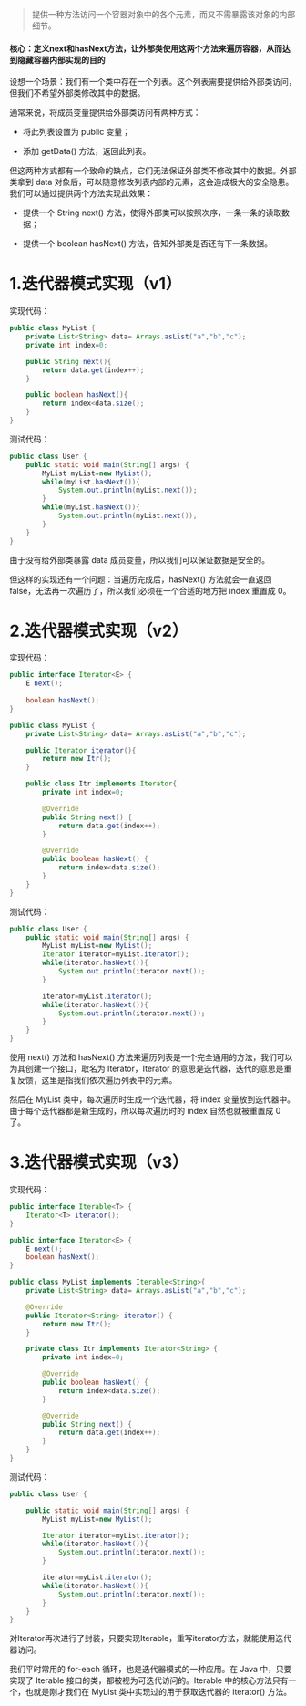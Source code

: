 > 提供一种方法访问一个容器对象中的各个元素，而又不需暴露该对象的内部细节。 

#### 核心：定义next和hasNext方法，让外部类使用这两个方法来遍历容器，从而达到隐藏容器内部实现的目的

设想一个场景：我们有一个类中存在一个列表。这个列表需要提供给外部类访问，但我们不希望外部类修改其中的数据。 

通常来说，将成员变量提供给外部类访问有两种方式：

- 将此列表设置为 public 变量；

- 添加 getData() 方法，返回此列表。

但这两种方式都有一个致命的缺点，它们无法保证外部类不修改其中的数据。外部类拿到 data 对象后，可以随意修改列表内部的元素，这会造成极大的安全隐患。我们可以通过提供两个方法实现此效果：

- 提供一个 String next() 方法，使得外部类可以按照次序，一条一条的读取数据；

- 提供一个 boolean hasNext() 方法，告知外部类是否还有下一条数据。

# 1.迭代器模式实现（v1）

实现代码：
```java
public class MyList {
    private List<String> data= Arrays.asList("a","b","c");
    private int index=0;

    public String next(){
        return data.get(index++);
    }

    public boolean hasNext(){
        return index<data.size();
    }
}

```

测试代码：

```java
public class User {
    public static void main(String[] args) {
        MyList myList=new MyList();
        while(myList.hasNext()){
            System.out.println(myList.next());
        }
        while(myList.hasNext()){
            System.out.println(myList.next());
        }
    }
}
```

由于没有给外部类暴露 data 成员变量，所以我们可以保证数据是安全的。

但这样的实现还有一个问题：当遍历完成后，hasNext() 方法就会一直返回 false，无法再一次遍历了，所以我们必须在一个合适的地方把 index 重置成 0。

#  2.迭代器模式实现（v2）

实现代码：

```java
public interface Iterator<E> {
    E next();
    
    boolean hasNext();
}

public class MyList {
    private List<String> data= Arrays.asList("a","b","c");

    public Iterator iterator(){
        return new Itr();
    }

    public class Itr implements Iterator{
        private int index=0;

        @Override
        public String next() {
            return data.get(index++);
        }

        @Override
        public boolean hasNext() {
            return index<data.size();
        }
    }
}
```

测试代码：

```java
public class User {
    public static void main(String[] args) {
        MyList myList=new MyList();
        Iterator iterator=myList.iterator();
        while(iterator.hasNext()){
            System.out.println(iterator.next());
        }

        iterator=myList.iterator();
        while(iterator.hasNext()){
            System.out.println(iterator.next());
        }
    }
}

```

使用 next() 方法和 hasNext() 方法来遍历列表是一个完全通用的方法，我们可以为其创建一个接口，取名为 Iterator，Iterator 的意思是迭代器，迭代的意思是重复反馈，这里是指我们依次遍历列表中的元素。

然后在 MyList 类中，每次遍历时生成一个迭代器，将 index 变量放到迭代器中。由于每个迭代器都是新生成的，所以每次遍历时的 index 自然也就被重置成 0 了。

# 3.迭代器模式实现（v3）

实现代码：

```java
public interface Iterable<T> {
    Iterator<T> iterator();
}

public interface Iterator<E> {
    E next();
    boolean hasNext();
}

public class MyList implements Iterable<String>{
    private List<String> data= Arrays.asList("a","b","c");

    @Override
    public Iterator<String> iterator() {
        return new Itr();
    }

    private class Itr implements Iterator<String> {
        private int index=0;

        @Override
        public boolean hasNext() {
            return index<data.size();
        }

        @Override
        public String next() {
            return data.get(index++);
        }
    }
}
```

测试代码：

```java
public class User {

    public static void main(String[] args) {
        MyList myList=new MyList();

        Iterator iterator=myList.iterator();
        while(iterator.hasNext()){
            System.out.println(iterator.next());
        }

        iterator=myList.iterator();
        while(iterator.hasNext()){
            System.out.println(iterator.next());
        }
    }
}
```

对Iterator再次进行了封装，只要实现Iterable，重写iterator方法，就能使用迭代器访问。

我们平时常用的 for-each 循环，也是迭代器模式的一种应用。在 Java 中，只要实现了 Iterable 接口的类，都被视为可迭代访问的。Iterable 中的核心方法只有一个，也就是刚才我们在 MyList 类中实现过的用于获取迭代器的 iterator() 方法。